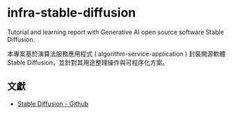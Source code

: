 # infra-stable-diffusion
Tutorial and learning report with Generative AI open source software Stable Diffusion.

本專案基於演算法服務應用程式 ( algorithm-service-application ) 封裝開源軟體 Stable Diffusion，並針對其用途整理操作與可程序化方案。

## 文獻

+ [Stable Diffusion - Github](https://github.com/AUTOMATIC1111)
